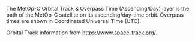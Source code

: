 The MetOp-C Orbital Track & Overpass Time (Ascending/Day) layer is the path of the MetOp-C satellite on its ascending/day-time orbit. Overpass times are shown in Coordinated Universal Time (UTC).

Orbital Track information from <https://www.space-track.org/>.
